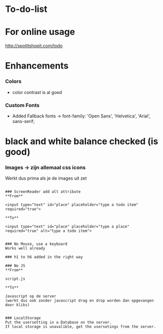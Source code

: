# To-do-list

# For online usage
http://spotitshopit.com/todo

# Enhancements
### Colors
* color contrast is al goed

### Custom Fonts 
* Added Fallback fonts -> font-family: 'Open Sans', 'Helvetica', 'Arial', sans-serif;

# black and white balance checked (is good)

### Images -> zijn allemaal css icons
Werkt dus prima als je de images uit zet

```

### ScreenReader add alt attribute
**From**
```
	<input type="text" id="place" placeholder="type a todo item" required="true">
```	
**To**
```
	<input type="text" id="place" placeholder="type a place" required="true" alt="type a todo item">
```

### No Mouse, use a keyboard
Works well already

### h1 to h6 added in the right way

### No JS
**From**

script.js

**To**

Javascript op de server
(werkt dus ook zonder javascript drag en drop worden dan opgevangen door kliks)


### LocalStorage
Put the usersetting in a Database on the server.
If local storage is unavalible, get the usersetings from the server.


